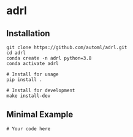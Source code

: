 # adrl



## Installation
```
git clone https://github.com/automl/adrl.git
cd adrl
conda create -n adrl python=3.8
conda activate adrl

# Install for usage
pip install .

# Install for development
make install-dev
```

## Minimal Example

```
# Your code here
```
